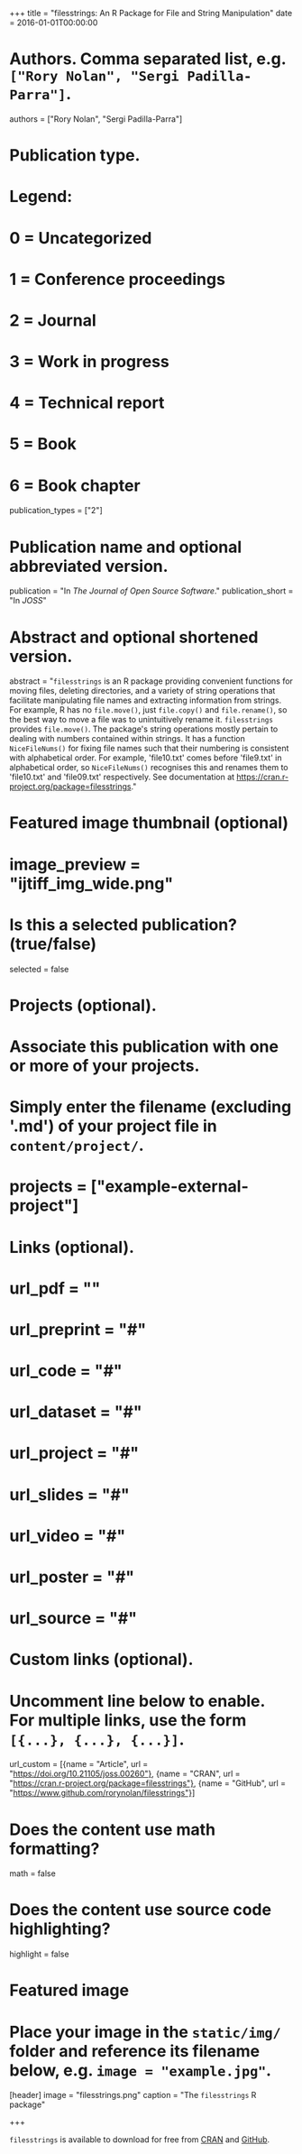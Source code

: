 +++
title = "filesstrings: An R Package for File and String Manipulation"
date = 2016-01-01T00:00:00

# Authors. Comma separated list, e.g. `["Rory Nolan", "Sergi Padilla-Parra"]`.
authors = ["Rory Nolan", "Sergi Padilla-Parra"]

# Publication type.
# Legend:
# 0 = Uncategorized
# 1 = Conference proceedings
# 2 = Journal
# 3 = Work in progress
# 4 = Technical report
# 5 = Book
# 6 = Book chapter
publication_types = ["2"]

# Publication name and optional abbreviated version.
publication = "In *The Journal of Open Source Software*."
publication_short = "In *JOSS*"

# Abstract and optional shortened version.
abstract = "`filesstrings` is an R package providing convenient functions for moving files, deleting directories, and a variety of string operations that facilitate manipulating file names and extracting information from strings. For example, R has no `file.move()`, just `file.copy()` and `file.rename()`, so the best way to move a file was to unintuitively rename it. `filesstrings` provides `file.move()`. The package's string operations mostly pertain to dealing with numbers contained within strings. It has a function `NiceFileNums()` for fixing file names such that their numbering is consistent with alphabetical order. For example, 'file10.txt' comes before 'file9.txt' in alphabetical order, so `NiceFileNums()` recognises this and renames them to 'file10.txt' and 'file09.txt' respectively. See documentation at  https://cran.r-project.org/package=filesstrings."

# Featured image thumbnail (optional)
# image_preview = "ijtiff_img_wide.png"

# Is this a selected publication? (true/false)
selected = false

# Projects (optional).
#   Associate this publication with one or more of your projects.
#   Simply enter the filename (excluding '.md') of your project file in `content/project/`.
# projects = ["example-external-project"]

# Links (optional).
# url_pdf = ""
# url_preprint = "#"
# url_code = "#"
# url_dataset = "#"
# url_project = "#"
# url_slides = "#"
# url_video = "#"
# url_poster = "#"
# url_source = "#"

# Custom links (optional).
#   Uncomment line below to enable. For multiple links, use the form `[{...}, {...}, {...}]`.
url_custom = [{name = "Article", url = "https://doi.org/10.21105/joss.00260"}, {name = "CRAN", url = "https://cran.r-project.org/package=filesstrings"}, {name = "GitHub", url = "https://www.github.com/rorynolan/filesstrings"}]

# Does the content use math formatting?
math = false

# Does the content use source code highlighting?
highlight = false

# Featured image
# Place your image in the `static/img/` folder and reference its filename below, e.g. `image = "example.jpg"`.
[header]
image = "filesstrings.png"
caption = "The `filesstrings` R package"

+++

`filesstrings` is available to download for free from [CRAN](https://cran.r-project.org/package=filesstrings) and [GitHub](https://www.github.com/rorynolan/filesstrings).